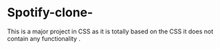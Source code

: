 # Spotify-clone-
This is a major project in CSS as it  is totally based on the CSS it does not contain any functionality .

